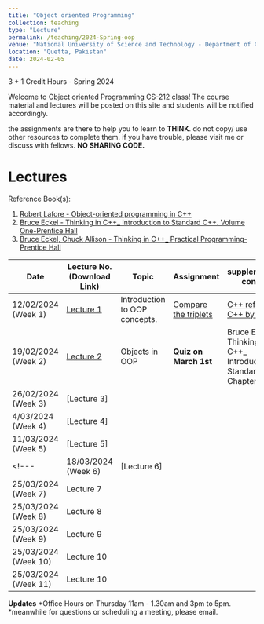 ```yaml
---
title: "Object oriented Programming"
collection: teaching
type: "Lecture"
permalink: /teaching/2024-Spring-oop
venue: "National University of Science and Technology - Department of Computer Science"
location: "Quetta, Pakistan"
date: 2024-02-05
---
```


3 + 1 Credit Hours - Spring 2024

<!---
Object oriented Programming CS-212
======
-->

Welcome to Object oriented Programming CS-212 class! 
The course material and lectures will be posted on this site and students will be notified accordingly. 

the assignments are there to help you to learn to **THINK**. do not copy/ use other resources to complete them. if you have trouble, please visit me or discuss with fellows. **NO SHARING CODE.** 


<!---[Grades](https://github.com/kashifliaqat/kashifliaqat.github.io/raw/master/files/fall_2021/Grading_PP.pdf)

[Formula Sheet - Final Term](https://github.com/kashifliaqat/kashifliaqat.github.io/raw/master/files/fall_2021/PP_final_Formula_Sheet.pdf)
-->

Lectures
======
Reference Book(s): 
1. [Robert Lafore - Object-oriented programming in C++](https://github.com/Saniya-Ashraf/saniya-ashraf.github.io/blob/master/OOP/Robert%20Lafore%20-%20Object-oriented%20programming%20in%20C%2B%2B-Sams%20Publishing%20(2002).pdf)
2. [Bruce Eckel - Thinking in C++_ Introduction to Standard C++. Volume One-Prentice Hall](https://github.com/Saniya-Ashraf/saniya-ashraf.github.io/blob/master/OOP/Bruce%20Eckel%20-%20Thinking%20in%20C%2B%2B_%20Introduction%20to%20Standard%20C%2B%2B.%20Volume%20One-Prentice%20Hall%20(2000).pdf) 
3. [Bruce Eckel, Chuck Allison - Thinking in C++_ Practical Programming-Prentice Hall](https://github.com/Saniya-Ashraf/saniya-ashraf.github.io/blob/master/OOP/Bruce%20Eckel%2C%20Chuck%20Allison%20-%20Thinking%20in%20C%2B%2B_%20Practical%20Programming-Prentice%20Hall%20(2003).pdf)

| **Date**   | **Lecture No. (Download Link)**                                                                                      | **Topic**                            |**Assignment**| **supplementary content**|
|------------|----------------------------------------------------------------------------------------------------------------------|--------------------------------------|--------------|--------------------------|
| 12/02/2024 (Week 1) | [Lecture 1](https://github.com/Saniya-Ashraf/saniya-ashraf.github.io/blob/master/OOP/Object%20Oriented%20programming%20-%201.pdf) |Introduction  to OOP concepts.|[Compare the triplets](https://www.hackerrank.com/challenges/compare-the-triplets/problem?isFullScreen=true)|[C++ refresher](https://www.youtube.com/watch?v=oi1ffu6lBXE&pp=ygUUb29wIGludHJvZHVjdGlvbiBjcHA%3D), [C++ by Google](https://developers.google.com/edu/c++)|
| 19/02/2024 (Week 2) | [Lecture 2](https://github.com/Saniya-Ashraf/saniya-ashraf.github.io/blob/master/OOP/Object%20Oriented%20programming%20-%202.pdf) |Objects in OOP|**Quiz on March 1st**|Bruce Eckel - Thinking in C++_ Introduction to Standard C++, Chapter 1| 
| 26/02/2024 (Week 3) | [Lecture 3] ||||
| 4/03/2024 (Week 4)  | [Lecture 4] ||||
| 11/03/2024 (Week 5) | [Lecture 5] ||||
<!---| 18/03/2024 (Week 6)|[Lecture 6] ||||
| 25/03/2024 (Week 7)| Lecture 7 ||||
| 25/03/2024 (Week 8)| Lecture 8 ||||
| 25/03/2024 (Week 9)| Lecture 9 ||||
| 25/03/2024 (Week 10)| Lecture 10 ||||
| 25/03/2024 (Week 11)| Lecture 10 ||||-->

**Updates**
*Office Hours on Thursday 11am - 1.30am and 3pm to 5pm.
*meanwhile for questions or scheduling a meeting, please email.

